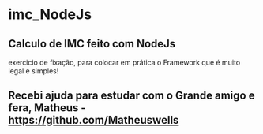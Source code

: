 # imc_NodeJs

## Calculo de IMC feito com NodeJs
exercicio de fixação, para colocar em prática o Framework
que é muito legal e simples!

## Recebi ajuda para estudar com o Grande amigo e fera, Matheus - https://github.com/Matheuswells


